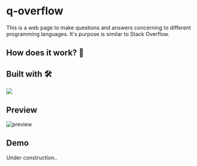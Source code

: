 # q-overflow
This is a web page to make questions and answers concerning to different programming languages. It's purpose is similar to Stack Overflow.

## How does it work? 🚀



## Built with 🛠️
<img src="https://cdn.jsdelivr.net/gh/devicons/devicon/icons/angularjs/angularjs-original.svg" />


## Preview
![preview](/preview.png)

## Demo
Under construction..
